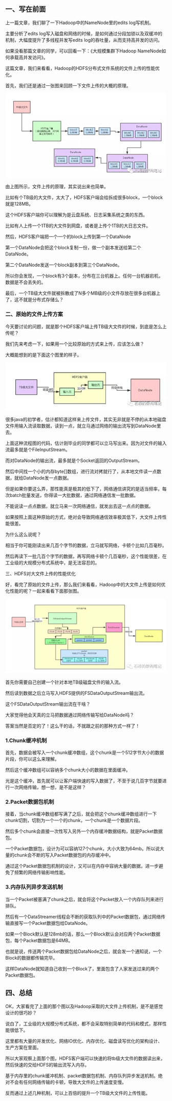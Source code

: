 ## 一、写在前面

上一篇文章，我们聊了一下Hadoop中的NameNode里的edits log写机制。

主要分析了edits log写入磁盘和网络的时候，是如何通过分段加锁以及双缓冲的机制，大幅度提升了多线程并发写edits log的吞吐量，从而支持高并发的访问。

如果没看那篇文章的同学，可以回看一下：《大规模集群下Hadoop NameNode如何承载高并发访问》。

这篇文章，我们来看看，Hadoop的HDFS分布式文件系统的文件上传的性能优化。

首先，我们还是通过一张图来回顾一下文件上传的大概的原理。

![Image text](img/1586402507.jpg)

由上图所示，文件上传的原理，其实说出来也简单。

比如有个TB级的大文件，太大了，HDFS客户端会给拆成很多block，一个block就是128MB。

这个HDFS客户端你可以理解为是云盘系统、日志采集系统之类的东西。

比如有人上传一个1TB的大文件到网盘，或者是上传个1TB的大日志文件。

然后，HDFS客户端把一个一个的block上传到第一个DataNode

第一个DataNode会把这个block复制一份，做一个副本发送给第二个DataNode。

第二个DataNode发送一个block副本到第三个DataNode。

所以你会发现，一个block有3个副本，分布在三台机器上。任何一台机器宕机，数据是不会丢失的。

最后，一个TB级大文件就被拆散成了N多个MB级的小文件存放在很多台机器上了，这不就是分布式存储么？

### 二、原始的文件上传方案

今天要讨论的问题，就是那个HDFS客户端上传TB级大文件的时候，到底是怎么上传呢？

我们先来考虑一下，如果用一个比较原始的方式来上传，应该怎么做？

大概能想到的是下面这个图里的样子。

![Image text](img/1586402577.jpg)

很多java的初学者，估计都知道这样来上传文件，其实无非就是不停的从本地磁盘文件用输入流读取数据，读到一点，就立马通过网络的输出流写到DataNode里去。

上面这种流程图的代码，估计刚毕业的同学都可以立马写出来。因为对文件的输入流最多就是个FileInputStream。

而对DataNode的输出流，最多就是个Socket返回的OutputStream。

然后中间找一个小的内存byte[]数组，进行流对拷就行了，从本地文件读一点数据，就给DataNode发一点数据。

但是如果你要这么弄，那性能真是极其的低下了，网络通信讲究的是适当频率，每次batch批量发送，你得读一大批数据，通过网络通信发一批数据。

不能说读一点点数据，就立马来一次网络通信，就发出去这一点点的数据。

如果按照上面这种原始的方式，绝对会导致网络通信效率极其低下，大文件上传性能很差。

为什么这么说呢？

相当于你可能刚读出来几百个字节的数据，立马就写网络，卡顿个比如几百毫秒。

然后再读下一批几百个字节的数据，再写网络卡顿个几百毫秒，这个性能很差，在工业级的大规模分布式系统中，是无法容忍的。

三、HDFS对大文件上传的性能优化

好，看完了原始的文件上传，那么我们来看看，Hadoop中的大文件上传是如何优化性能的呢？一起来看看下面那张图。

![Image text](img/1586402681.jpg)

首先你需要自己创建一个针对本地TB级磁盘文件的输入流。

然后读到数据之后立马写入HDFS提供的FSDataOutputStream输出流。

这个FSDataOutputStream输出流在干啥？

大家觉得他会天真的立马把数据通过网络传输写给DataNode吗？

答案当然是否定的了！这么干的话，不就跟之前的那种方式一样了！

### 1.Chunk缓冲机制

首先，数据会被写入一个chunk缓冲数组，这个chunk是一个512字节大小的数据片段，你可以这么来理解。

然后这个缓冲数组可以容纳多个chunk大小的数据在里面缓冲。

光是这个缓冲，首先就可以让客户端快速的写入数据了，不至于说几百字节就要进行一次网络传输，想一想，是不是这样？

### 2.Packet数据包机制

接着，当chunk缓冲数组都写满了之后，就会把这个chunk缓冲数组进行一下chunk切割，切割为一个一个的chunk，一个chunk是一个数据片段。

然后多个chunk会直接一次性写入另外一个内存缓冲数据结构，就是Packet数据包。

一个Packet数据包，设计为可以容纳127个chunk，大小大致为64mb。所以说大量的chunk会不断的写入Packet数据包的内存缓冲中。

通过这个Packet数据包机制的设计，又可以在内存中容纳大量的数据，进一步避免了频繁的网络传输影响性能。

### 3.内存队列异步发送机制

当一个Packet被塞满了chunk之后，就会将这个Packet放入一个内存队列来进行排队。

然后有一个DataStreamer线程会不断的获取队列中的Packet数据包，通过网络传输直接写一个Packet数据包给DataNode。

如果一个Block默认是128mb的话，那么一个Block默认会对应两个Packet数据包，每个Packet数据包是64MB。

也就是说，传送两个Packet数据包给DataNode之后，就会发一个通知说，一个Block的数据都传输完毕。

这样DataNode就知道自己收到一个Block了，里面包含了人家发送过来的两个Packet数据包。

## 四、总结

OK，大家看完了上面的那个图以及Hadoop采取的大文件上传机制，是不是感觉设计的很巧妙？

说白了，工业级的大规模分布式系统，都不会采取特别简单的代码和模式，那样性能很低下。

这里都有大量的并发优化、网络IO优化、内存优化、磁盘读写优化的架构设计、生产方案在里面。

所以大家观察上面那个图，HDFS客户端可以快速的将tb级大文件的数据读出来，然后快速的交给HDFS的输出流写入内存。

基于内存里的chunk缓冲机制、packet数据包机制、内存队列异步发送机制。绝对不会有任何网络传输的卡顿，导致大文件的上传速度变慢。

反而通过上述几种机制，可以上百倍的提升一个TB级大文件的上传性能。